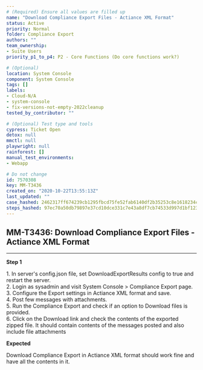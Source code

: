 ```yaml
---
# (Required) Ensure all values are filled up
name: "Download Compliance Export Files - Actiance XML Format"
status: Active
priority: Normal
folder: Compliance Export
authors: ""
team_ownership:
- Suite Users
priority_p1_to_p4: P2 - Core Functions (Do core functions work?)

# (Optional)
location: System Console
component: System Console
tags: []
labels:
- Cloud-N/A
- system-console
- fix-versions-not-empty-2022cleanup
tested_by_contributor: ""

# (Optional) Test type and tools
cypress: Ticket Open
detox: null
mmctl: null
playwright: null
rainforest: []
manual_test_environments:
- Webapp

# Do not change
id: 7570308
key: MM-T3436
created_on: "2020-10-22T13:55:13Z"
last_updated: ""
case_hashed: 2462317ff674239cb1295fbcd75fe52fab6140df2b35253c8e1618234c1cc2e146b55ce048769167712df3505f9155a7
steps_hashed: 97ec70a50db79897e37cd10dce331c7e43a8df7cb74533d997d1bf123fa4e7b9448ba327f54dae7a0663483507624523
---
```


<!-- (Auto-generated) Based on frontmatter's "key" and "name" -->

## MM-T3436: Download Compliance Export Files - Actiance XML Format

---

**Step 1**

1\. In server's config.json file, set DownloadExportResults config to true and restart the server.\
2\. Login as sysadmin and visit System Console > Compliance Export page.\
3\. Configure the Export settings in Actiance XML format and save.\
4\. Post few messages with attachments.\
5\. Run the Compliance Export and check if an option to Download files is provided.\
6\. Click on the Download link and check the contents of the exported zipped file. It should contain contents of the messages posted and also include file attachments

**Expected**

Download Compliance Export in Actiance XML format should work fine and have all the contents in it.
